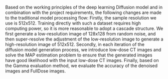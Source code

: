Based on the working principles of the deep learning Diffusion model and in combination with the project requirements, the following changes are made to the traditional model processing flow:
Firstly, the sample resolution we use is 512x512. Training directly with such a dataset requires high computing power, so it is more reasonable to adopt a cascade structure. We first generate a low-resolution image of 128x128 from random noise, and then super-resolve the adjustment of the low-resolution image to generate a high-resolution image of 512x512. Secondly, in each iteration of the diffusion model generation process, we introduce low-dose CT images and solve the MAP estimation problem to ensure that the generated images have good likelihood with the input low-dose CT images. Finally, based on the Gamma evaluation method, we evaluate the accuracy of the denoised images and FullDose images.
